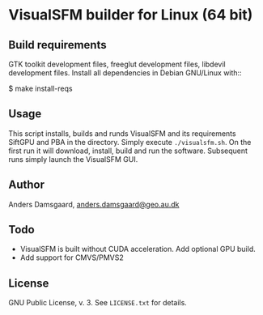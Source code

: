 # VisualSFM builder for Linux (64 bit)

## Build requirements
GTK toolkit development files, freeglut development files, libdevil development
files. Install all dependencies in Debian GNU/Linux with::
 
 $ make install-reqs

## Usage
This script installs, builds and runds VisualSFM and its requirements SiftGPU
and PBA in the directory. Simply execute ``./visualsfm.sh``. On the first run it
will download, install, build and run the software. Subsequent runs simply
launch the VisualSFM GUI.

## Author
Anders Damsgaard, <anders.damsgaard@geo.au.dk>

## Todo
- VisualSFM is built without CUDA acceleration. Add optional GPU build.
- Add support for CMVS/PMVS2

## License
GNU Public License, v. 3. See ``LICENSE.txt`` for details.
